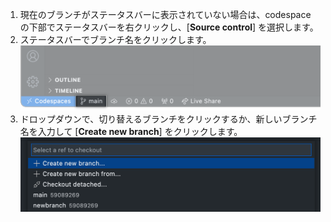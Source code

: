 1. 現在のブランチがステータスバーに表示されていない場合は、codespace の下部でステータスバーを右クリックし、[**Source control**] を選択します。
1. ステータスバーでブランチ名をクリックします。 ![ステータスバーにあるブランチ](/assets/images/help/codespaces/branch-in-status-bar.png)
1. ドロップダウンで、切り替えるブランチをクリックするか、新しいブランチ名を入力して [**Create new branch**] をクリックします。 ![ブランチメニューから選択](/assets/images/help/codespaces/create-new-branch.png)
